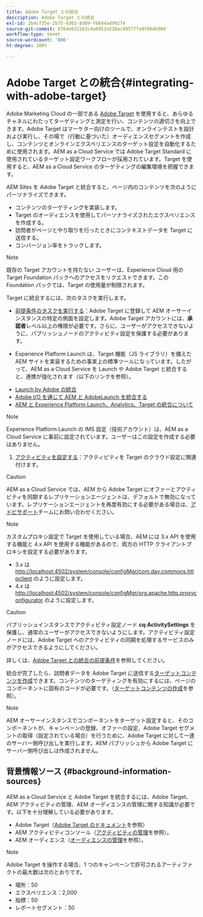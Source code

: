 ```yaml
---
title: Adobe Target との統合
description: Adobe Target との統合
exl-id: 2b4cf35e-2b75-4303-8d09-f6644ad99274
source-git-commit: 876de632163c4a0952e238ac89577fa9f064b900
workflow-type: tm+mt
source-wordcount: '606'
ht-degree: 100%

---
```


# Adobe Target との統合{#integrating-with-adobe-target}

Adobe Marketing Cloud の一部である [Adobe Target](https://business.adobe.com/products/target/adobe-target.html?lang=ja) を使用すると、あらゆるチャネルにわたってターゲティングと測定を行い、コンテンツの適切さを向上できます。Adobe Target はマーケター向けのツールで、オンラインテストを設計および実行し、その場で（行動に基づいた）オーディエンスセグメントを作成し、コンテンツとオンラインエクスペリエンスのターゲット設定を自動化するために使用されます。AEM as a Cloud Service では Adobe Target Standard に使用されているターゲット設定ワークフローが採用されています。Target を使用すると、AEM as a Cloud Service のターゲティングの編集環境を把握できます。

AEM Sites を Adobe Target と統合すると、ページ内のコンテンツを次のようにパーソナライズできます。

* コンテンツのターゲティングを実装します。
* Target のオーディエンスを使用してパーソナライズされたエクスペリエンスを作成する。
* 訪問者がページとやり取りを行ったときにコンテキストデータを Target に送信する。
* コンバージョン率をトラックします。

>[!NOTE]
>
>既存の Target アカウントを持たない ユーザーは、Experience Cloud 用の Target Foundation パックへのアクセスをリクエストできます。この Foundation パックでは、Target の使用量が制限されます。


Target に統合するには、次のタスクを実行します。

* [前提条件のタスクを実行する](https://experienceleague.adobe.com/docs/experience-manager-65/administering/integration/target-requirements.html?lang=ja)：Adobe Target に登録して AEM オーサーインスタンスの特定の側面を設定します。Adobe Target アカウントには、**承認者**&#x200B;レベル以上の権限が必要です。さらに、ユーザーがアクセスできないように、パブリッシュノードのアクティビティ設定を保護する必要があります。

* Experience Platform Launch は、Target 機能（JS ライブラリ）を備えた AEM サイトを実装するための事実上の標準ツールになっています。したがって、AEM as a Cloud Service を Launch や Adobe Target と統合すると、連携が強化されます（以下のリンクを参照）。

<!--   
  * [Integration with Adobe Target using Adobe I/O](https://experienceleague.adobe.com/docs/experience-manager-65/administering/integration/integration-target-ims.html)
-->

* [Launch by Adobe の統合](https://experienceleague.adobe.com/docs/experience-manager-learn/sites/integrations/experience-platform-data-collection-tags/overview.html?lang=ja)
* [Adobe I/O を通じて AEM と AdobeLaunch を統合する](https://experienceleague.adobe.com/docs/experience-manager-learn/sites/integrations/experience-platform-data-collection-tags/overview.html?lang=ja)
* [AEM と Experience Platform Launch、Analytics、Target の統合について](https://experienceleague.adobe.com/docs/experience-manager-learn/sites/integrations/experience-platform-data-collection-tags/overview.html?lang=ja)

>[!NOTE]
>
>Experience Platform Launch の IMS 設定（技術アカウント）は、AEM as a Cloud Service に事前に設定されています。ユーザーはこの設定を作成する必要はありません。

1. [アクティビティを設定する](https://experienceleague.adobe.com/docs/experience-manager-65/authoring/personalization/activitylib.html?lang=ja)：アクティビティを Target のクラウド設定に関連付けます。

>[!CAUTION]
>
>AEM as a Cloud Service では、AEM から Adobe Target にオファーとアクティビティを同期するレプリケーションエージェントは、デフォルトで無効になっています。レプリケーションエージェントを再度有効にする必要がある場合は、[アドビサポート](https://experienceleague.adobe.com/?support-solution=General&amp;lang=ja#support)チームにお問い合わせください。

>[!NOTE]
>
>カスタムプロキシ設定で Target を使用している場合、AEM には 3.x API を使用する機能と 4.x API を使用する機能があるので、両方の HTTP クライアントプロキシを設定する必要があります。
>
>* 3.x は [http://localhost:4502/system/console/configMgr/com.day.commons.httpclient](http://localhost:4502/system/console/configMgr/com.day.commons.httpclient) のように設定します。
>* 4.x は [http://localhost:4502/system/console/configMgr/org.apache.http.proxyconfigurator](http://localhost:4502/system/console/configMgr/org.apache.http.proxyconfigurator) のように設定します。
>

>[!CAUTION]
>
>パブリッシュインスタンスでアクティビティ設定ノード **cq:ActivitySettings** を保護し、通常のユーザーがアクセスできないようにします。アクティビティ設定ノードには、Adobe Target へのアクティビティの同期を処理するサービスのみがアクセスできるようにしてください。
>
>詳しくは、[Adobe Target との統合の前提条件](https://experienceleague.adobe.com/docs/experience-manager-65/administering/integration/target-requirements.html?lang=ja#securing-the-activity-settings-node)を参照してください。

統合が完了したら、訪問者データを Adobe Target に送信する[ターゲットコンテンツを作成](https://experienceleague.adobe.com/docs/experience-manager-65/authoring/personalization/content-targeting-touch.html?lang=ja)できます。コンテンツのターゲティングを有効にするには、ページのコンポーネントに固有のコードが必要です。（[ターゲットコンテンツの作成](https://experienceleague.adobe.com/docs/experience-manager-65/developing/personlization/target.html?lang=ja)を参照）。

>[!NOTE]
>
>AEM オーサーインスタンスでコンポーネントをターゲット設定すると、そのコンポーネントが、キャンペーンの登録、オファーの設定、Adobe Target セグメントの取得（設定されている場合）を行うために、Adobe Target に対して一連のサーバー側呼び出しを実行します。AEM パブリッシュから Adobe Target にサーバー側呼び出しは作成されません。

## 背景情報ソース {#background-information-sources}

AEM as a Cloud Service と Adobe Target を統合するには、Adobe Target、AEM アクティビティの管理、AEM オーディエンスの管理に関する知識が必要です。以下を十分理解している必要があります。

* Adobe Target（[Adobe Target のドキュメント](https://experienceleague.adobe.com/docs/target/using/target-home.html?lang=ja)を参照）
* AEM アクティビティコンソール（[アクティビティの管理](https://experienceleague.adobe.com/docs/experience-manager-65/authoring/personalization/activitylib.html?lang=ja)を参照）。
* AEM オーディエンス（[オーディエンスの管理](https://experienceleague.adobe.com/docs/experience-manager-65/authoring/personalization/managing-audiences.html?lang=ja)を参照）。

>[!NOTE]
>
>Adobe Target を操作する場合、1 つのキャンペーンで許可されるアーティファクトの最大数は次のとおりです。
>
>* 場所：50
>* エクスペリエンス：2,000
>* 指標：50
>* レポートセグメント：50
